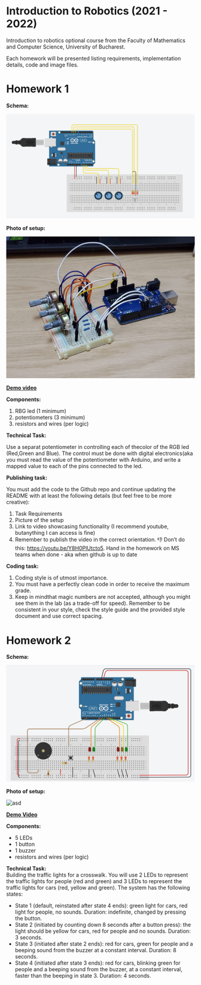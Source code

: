 # Introduction to Robotics (2021 - 2022)
Introduction to robotics optional course from the Faculty of Mathematics and Computer Science, University of Bucharest.

Each homework will be presented listing requirements, implementation details, code and image files.

# Homework 1

**Schema:**

![asd](/Homework/H1/H1-schema.jpg)

**Photo of setup:**

![asd](/Homework/H1/H1-pic.jpg)

**[Demo video](https://youtu.be/bqaiuz9O_BU)**

**Components:**

1. RBG led (1 minimum)
2. potentiometers (3 minimum)
3. resistors and wires (per logic)

**Technical Task:**

Use a separat potentiometer in controlling each of thecolor of the RGB led (Red,Green and Blue). The control must be done with digital electronics(aka you must read the value of the potentiometer with Arduino, and write a mapped value to each of the pins connected to the led.

**Publishing task:**

You must add the code to the Github repo and continue updating the README with at least the following details (but feel free to be more creative):

1. Task Requirements
2. Picture of the setup
3. Link to video showcasing functionality (I recommend youtube, butanything I can access is fine)
4. Remember to publish the video in the correct orientation. 👎 Don’t do this: https://youtu.be/Y8H0PlUtcto5. Hand in the homework on MS teams when done - aka when github is up to date

**Coding task:**

1. Coding style is of utmost importance.<br>
2. You must have a perfectly clean code in order to receive the maximum grade.<br>
3. Keep in mindthat magic numbers are not accepted, although you might see them in the lab (as a trade-off for speed). Remember to be consistent in your style, check the style guide and the provided style document and use correct spacing.<br>


# Homework 2

**Schema:**

![asd](/Homework/H2/H2-schema.jpg)

**Photo of setup:**

![asd](/Homework/H2/H2-pic.jpg)

**[Demo Video](https://youtu.be/KTbNv_8KV-Y)**<br>

**Components:**<br>
- 5 LEDs
- 1 button
- 1 buzzer
- resistors and wires (per logic)

**Technical Task:**<br>
Building the traffic lights for a crosswalk. You will use 2 LEDs to represent the traffic lights for people (red and green) and 3 LEDs to represent the traffic lights for cars (red, yellow and green). The system has the following states:

- State 1 (default, reinstated after state 4 ends): green light for cars, red light for people, no sounds. Duration: indefinite, changed by pressing the button.
- State 2 (initiated by counting down 8 seconds after a button press): the light should be yellow for cars, red for people and no sounds. Duration: 3 seconds.
- State 3 (initiated after state 2 ends): red for cars, green for people and a beeping sound from the buzzer at a constant interval. Duration: 8 seconds.
- State 4 (initiated after state 3 ends): red for cars, blinking green for people and a beeping sound from the buzzer, at a constant interval, faster than the beeping in state 3. Duration: 4 seconds.

